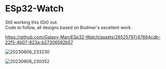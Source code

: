 # ESp32-Watch

Still working this (Git) out.  
Code to follow, all designs based on Bodmer's excellent work.



https://github.com/Galaxy-Man/ESp32-Watch/assets/26525797/47664cdb-22f5-4b07-823a-b27306592b57

![20230606_233230](https://github.com/Galaxy-Man/ESp32-Watch/assets/26525797/b5271d8d-8c52-4c21-984f-e3d3f8add635)

![20230606_230352](https://github.com/Galaxy-Man/ESp32-Watch/assets/26525797/4a56e7df-2d98-48be-b30c-cb3a051e812f)

